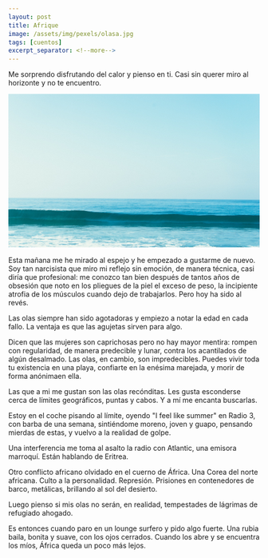 ```yaml
---
layout: post
title: Afrique
image: /assets/img/pexels/olasa.jpg
tags: [cuentos]
excerpt_separator: <!--more-->
---
```

Me sorprendo disfrutando del calor y pienso en ti.
Casi sin querer miro al horizonte y no te encuentro.

<!--more-->
[![olas](/assets/img/pexels/olasa.jpg)](/assets/img/pexels/olasa.jpg)

Esta mañana me he mirado al espejo y he empezado a gustarme de nuevo. Soy tan narcisista que miro mi reflejo sin emoción, de manera técnica, casi diría que profesional: me conozco tan bien después de tantos años de obsesión que noto en los pliegues de la piel el exceso de peso, la incipiente atrofia de los músculos cuando dejo de trabajarlos. Pero hoy ha sido al revés.

Las olas siempre han sido agotadoras y empiezo a notar la edad en cada fallo. La ventaja es que las agujetas sirven para algo.

Dicen que las mujeres son caprichosas pero no hay mayor mentira: rompen con regularidad, de manera predecible y lunar, contra los acantilados de algún desalmado. Las olas, en cambio, son impredecibles. Puedes vivir toda tu existencia en una playa, confiarte en la enésima marejada, y morir de forma anónimaen ella.

Las que a mi me gustan son las olas recónditas. Les gusta esconderse cerca de límites geográficos, puntas y cabos. Y a mí me encanta buscarlas.

Estoy en el coche pisando al límite, oyendo "I feel like summer" en Radio 3, con barba de una semana, sintiéndome moreno, joven y guapo, pensando mierdas de estas, y vuelvo a la realidad de golpe.

Una interferencia me toma al asalto la radio con Atlantic, una emisora marroquí. Están hablando de Eritrea.

Otro conflicto africano olvidado en el cuerno de África. Una Corea del norte africana. Culto a la personalidad. Represión. Prisiones en contenedores de barco, metálicas, brillando al sol del desierto.

Luego pienso si mis olas no serán, en realidad, tempestades de lágrimas de refugiado ahogado.

Es entonces cuando paro en un lounge surfero y pido algo fuerte. Una rubia baila, bonita y suave, con los ojos cerrados. Cuando los abre y se encuentra los míos, África queda un poco más lejos.
